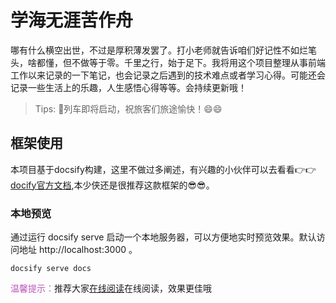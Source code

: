 # 学海无涯苦作舟

 哪有什么横空出世，不过是厚积薄发罢了。打小老师就告诉咱们好记性不如烂笔头，啥都懂，但不做等于零。千里之行，始于足下。我将用这个项目整理从事前端工作以来记录的一下笔记，也会记录之后遇到的技术难点或者学习心得。可能还会记录一些生活上的乐趣，人生感悟心得等等。会持续更新哦！

 > Tips: 🚄列车即将启动，祝旅客们旅途愉快！:smile::smile:

## 框架使用
本项目基于docsify构建，这里不做过多阐述，有兴趣的小伙伴可以去看看:point_right::point_right:[docify官方文档](https://docsify.js.org/#/zh-cn/quickstart?id=%e5%88%9d%e5%a7%8b%e5%8c%96%e9%a1%b9%e7%9b%ae),本少侠还是很推荐这款框架的:sunglasses::sunglasses:。

### 本地预览

通过运行 docsify serve 启动一个本地服务器，可以方便地实时预览效果。默认访问地址 http://localhost:3000 。

`docsify serve docs`

<font color=#bc58bc>温馨提示：</font>推荐大家[在线阅读](https://luziteng.github.io/kuba-md.github.io/)在线阅读，效果更佳哦
